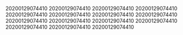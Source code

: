 20200129074410
20200129074410
20200129074410
20200129074410
20200129074410
20200129074410
20200129074410
20200129074410
20200129074410
20200129074410
20200129074410
20200129074410
20200129074410
20200129074410
20200129074410
